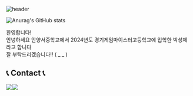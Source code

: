 ![header](https://capsule-render.vercel.app/api?type=Waving&color=4e63d6&height=200&section=header&text=𝐒𝐮𝐧𝐠𝐣𝐞'𝐬ㅤ𝐖𝐞𝐛𝐬𝐢𝐭𝐞&fontSize=50&animation=fadeIn&fontColor=DDDDDD)



![Anurag's GitHub stats](https://github-readme-stats.vercel.app/api?username=Parksungje&show_icons=true&theme=radical)

환영합니다!<br>
안녕하세요 안양서중학교에서 2024년도 경기게임마이스터고등학교에 입학한 박성제라고 합니다
<br>잘 부탁드리겠습니다!! ( _ _ )
## 📞 Contact 📞
<div style="display:flex; flex-direction:row;">
    <a href="mailto:Parksungje0213@gmail.com">
        <img src="https://img.shields.io/badge/
        Gmail-EA4335?style=for-the-badge&logo=Gmail&logoColor=white"> 
    </a>
    <a href="https://www.instagram.com/hx.psge_">
        <img src="https://img.shields.io/badge/
        Instagram-E4405F?style=for-the-badge&logo=Instagram&logoColor=white"> 
    </a>
